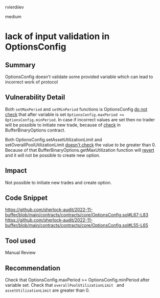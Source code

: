 rvierdiiev

medium

# lack of input validation in OptionsConfig

## Summary
OptionsConfig doesn't validate some provided variable which can lead to incorrect work of protocol
## Vulnerability Detail
Both `setMaxPeriod` and `setMinPeriod` functions is OptionsConfig [do not check](https://github.com/sherlock-audit/2022-11-buffer/blob/main/contracts/contracts/core/OptionsConfig.sol#L67-L83) that after variable is set `OptionsConfig.maxPeriod >= OptionsConfig.minPeriod`.
In case if incorrect values are set then no trader will be possible to initiate new trade, because of [check](https://github.com/sherlock-audit/2022-11-buffer/blob/main/contracts/contracts/core/BufferBinaryOptions.sol#L282-L283) in BufferBinaryOptions contract.

Both OptionsConfig.setAssetUtilizationLimit and setOverallPoolUtilizationLimit [doesn't check](https://github.com/sherlock-audit/2022-11-buffer/blob/main/contracts/contracts/core/OptionsConfig.sol#L55-L65) the value to be greater than 0.
Because of that BufferBinaryOptions.getMaxUtilization function will [revert](https://github.com/sherlock-audit/2022-11-buffer/blob/main/contracts/contracts/core/BufferBinaryOptions.sol#L290-L312) and it will not be possible to create new option.
## Impact
Not possible to initiate new trades and create option.
## Code Snippet
https://github.com/sherlock-audit/2022-11-buffer/blob/main/contracts/contracts/core/OptionsConfig.sol#L67-L83
https://github.com/sherlock-audit/2022-11-buffer/blob/main/contracts/contracts/core/OptionsConfig.sol#L55-L65
## Tool used

Manual Review

## Recommendation
Check that OptionsConfig.maxPeriod >= OptionsConfig.minPeriod after variable set. Check that `overallPoolUtilizationLimit ` and `assetUtilizationLimit` are greater than 0.